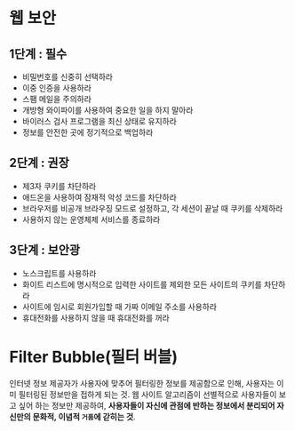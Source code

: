 # 웹 보안

## 1단계 : 필수

- 비밀번호를 신중히 선택하라
- 이중 인증을 사용하라
- 스팸 메일을 주의하라
- 개방형 와이파이를 사용하여 중요한 일을 하지 말아라
- 바이러스 검사 프로그램을 최신 상태로 유지하라
- 정보를 안전한 곳에 정기적으로 백업하라

## 2단계 : 권장
- 제3자 쿠키를 차단하라
- 애드온을 사용하여 잠재적 악성 코드를 차단하라
- 브라우저를 비공개 브라우징 모드로 설정하고, 각 세션이 끝날 때 쿠키를 삭제하라
- 사용하지 않는 운영체제 서비스를 종료하라
  
## 3단계 : 보안광
- 노스크립트를 사용하라
- 화이트 리스트에 명시적으로 입력한 사이트를 제외한 모든 사이트의 쿠키를 차단하라
- 사이트에 임시로 회원가입할 때 가짜 이메일 주소를 사용하라
- 휴대전화를 사용하지 않을 때 휴대전화를 꺼라

# Filter Bubble(필터 버블)
인터넷 정보 제공자가 사용자에 맞추어 필터링한 정보를 제공함으로 인해, 사용자는 이미 필터링된 정보만을 접하게 되는 것. 웹 사이트 알고리즘이 선별적으로 사용자들이 보고 싶어 하는 정보만 제공하여, **사용자들이 자신에 관점에 반하는 정보에서 분리되어 자신만의 문화적, 이념적 `거품`에 갇히는 것**.